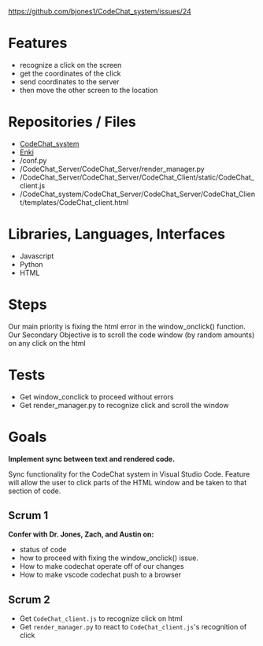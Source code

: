 https://github.com/bjones1/CodeChat_system/issues/24

# Features

- recognize a click on the screen
- get the coordinates of the click
- send coordinates to the server
- then move the other screen to the location

# Repositories / Files

- [CodeChat_system](https://github.com/bjones1/CodeChat_system)
- [Enki](https://github.com/bjones1/enki/blob/master/enki/plugins/preview/preview_sync.py#L556)
- /conf.py
- /CodeChat_Server/CodeChat_Server/render_manager.py
- /CodeChat_Server/CodeChat_Server/CodeChat_Client/static/CodeChat_client.js
- /CodeChat_system/CodeChat_Server/CodeChat_Server/CodeChat_Client/templates/CodeChat_client.html

# Libraries, Languages, Interfaces

- Javascript
- Python
- HTML

# Steps

Our main priority is fixing the html error in the window_onclick() function.
Our Secondary Objective is to scroll the code window (by random amounts) on any click on the html

# Tests
- Get window_conclick to proceed without errors
- Get render_manager.py to recognize click and scroll the window

# Goals

**Implement sync between text and rendered code.**
    
Sync functionality for the CodeChat system in Visual Studio Code.
Feature will allow the user to click parts of the HTML window and be taken to that section of code.

## Scrum 1

**Confer with Dr. Jones, Zach, and Austin on:**
- status of code
- how to proceed with fixing the window_onclick() issue.
- How to make codechat operate off of our changes
- How to make vscode codechat push to a browser

## Scrum 2
- Get ``CodeChat_client.js`` to recognize click on html
- Get ``render_manager.py`` to react to ``CodeChat_client.js``'s recognition of click
